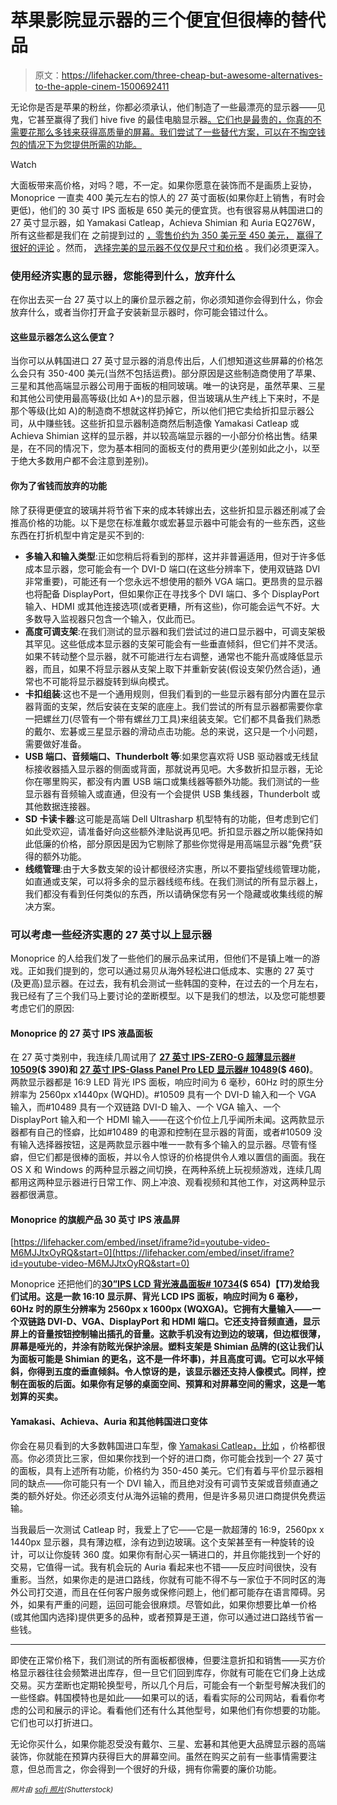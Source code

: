 # 苹果影院显示器的三个便宜但很棒的替代品

> 原文：<https://lifehacker.com/three-cheap-but-awesome-alternatives-to-the-apple-cinem-1500692411>

无论你是否是苹果的粉丝，你都必须承认，他们制造了一些最漂亮的显示器——见鬼，它甚至赢得了我们 hive five 的最佳电脑显示器[。它们也是最贵的，你真的不需要花那么多钱来获得高质量的屏幕。我们尝试了一些替代方案，可以在不掏空钱包的情况下为您提供所需的功能。](https://lifehacker.com/five-best-computer-monitors-5966781)

Watch

大面板带来高价格，对吗？嗯，不一定。如果你愿意在装饰而不是画质上妥协，Monoprice 一直卖 400 美元左右的惊人的 27 英寸面板(如果你赶上销售，有时会更低)，他们的 30 英寸 IPS 面板是 650 美元的便宜货。也有很容易从韩国进口的 27 英寸显示器，如 Yamakasi Catleap，Achieva Shimian 和 Auria EQ276W，所有这些都是我们在 之前提到过的 [，零售价约为 350 美元至 450 美元，](https://lifehacker.com/five-best-computer-monitors-5966781) [赢得了很好的评论](http://www.pcper.com/reviews/Displays/Achieva-Shimian-27-Monitor-Review-1440p-IPS-Display-Under-350) 。然而， [选择完美的显示器不仅仅是尺寸和价格](https://lifehacker.com/how-to-pick-the-perfect-computer-monitor-1489862871) 。我们必须更深入。

### 使用经济实惠的显示器，您能得到什么，放弃什么

在你出去买一台 27 英寸以上的廉价显示器之前，你必须知道你会得到什么，你会放弃什么，或者当你打开盒子安装新显示器时，你可能会错过什么。

#### 这些显示器怎么这么便宜？

当你可以从韩国进口 27 英寸显示器的消息传出后，人们想知道这些屏幕的价格怎么会只有 350-400 美元(当然不包括运费)。部分原因是这些制造商使用了苹果、三星和其他高端显示器公司用于面板的相同玻璃。唯一的诀窍是，虽然苹果、三星和其他公司使用最高等级(比如 A+)的显示器，但当玻璃从生产线上下来时，不是那个等级(比如 A)的制造商不想就这样扔掉它，所以他们把它卖给折扣显示器公司，从中赚些钱。这些折扣显示器制造商然后制造像 Yamakasi Catleap 或 Achieva Shimian 这样的显示器，并以较高端显示器的一小部分价格出售。结果是，在不同的情况下，您为基本相同的面板支付的费用更少(差别如此之小，以至于绝大多数用户都不会注意到差别)。

#### 你为了省钱而放弃的功能

除了获得更便宜的玻璃并将节省下来的成本转嫁出去，这些折扣显示器还削减了会推高价格的功能。以下是您在标准戴尔或宏碁显示器中可能会有的一些东西，这些东西在打折机型中肯定是买不到的:

*   **多输入和输入类型**:正如您稍后将看到的那样，这并非普遍适用，但对于许多低成本显示器，您可能会有一个 DVI-D 端口(在这些分辨率下，使用双链路 DVI 非常重要)，可能还有一个您永远不想使用的额外 VGA 端口。更昂贵的显示器也将配备 DisplayPort，但如果你正在寻找多个 DVI 端口、多个 DisplayPort 输入、HDMI 或其他连接选项(或者更糟，所有这些)，你可能会运气不好。大多数导入监视器只包含一个输入，仅此而已。
*   **高度可调支架**:在我们测试的显示器和我们尝试过的进口显示器中，可调支架极其罕见。这些低成本显示器的支架可能会有一些垂直倾斜，但它们并不灵活。如果不转动整个显示器，就不可能进行左右调整，通常也不能升高或降低显示器，而且，如果不将显示器从支架上取下并重新安装(假设支架仍然合适)，通常也不可能将显示器旋转到纵向模式。
*   **卡扣组装**:这也不是一个通用规则，但我们看到的一些显示器有部分内置在显示器背面的支架，然后安装在支架的底座上。我们尝试的所有显示器都需要你拿一把螺丝刀(尽管有一个带有螺丝刀工具)来组装支架。它们都不具备我们熟悉的戴尔、宏碁或三星显示器的滑动点击功能。总的来说，这只是一个小问题，需要做好准备。
*   **USB 端口、音频端口、Thunderbolt 等**:如果您喜欢将 USB 驱动器或无线鼠标接收器插入显示器的侧面或背面，那就说再见吧。大多数折扣显示器，无论你在哪里购买，都没有内置 USB 端口或集线器等额外功能。我们测试的一些显示器有音频输入或直通，但没有一个会提供 USB 集线器，Thunderbolt 或其他数据连接器。
*   **SD 卡读卡器**:这可能是高端 Dell Ultrasharp 机型特有的功能，但考虑到它们如此受欢迎，请准备好向这些额外津贴说再见吧。折扣显示器之所以能保持如此低廉的价格，部分原因是因为它剔除了那些你觉得是用高端显示器“免费”获得的额外功能。
*   **线缆管理**:由于大多数支架的设计都很经济实惠，所以不要指望线缆管理功能，如直通或支架，可以将多余的显示器线缆布线。在我们测试的所有显示器上，我们都没有看到任何类似的东西，所以请确保您有另一个隐藏或收集线缆的解决方案。

### 可以考虑一些经济实惠的 27 英寸以上显示器

Monoprice 的人给我们发了一些他们的展示品来试用，但他们不是镇上唯一的游戏。正如我们提到的，您可以通过易贝从海外轻松进口低成本、实惠的 27 英寸(及更高)显示器。在过去，我有机会测试一些韩国的变种，在过去的一个月左右，我已经有了三个我们马上要讨论的垄断模型。以下是我们的想法，以及您可能想要考虑它们的原因:

#### Monoprice 的 27 英寸 IPS 液晶面板

在 27 英寸类别中，我连续几周试用了 [**27 英寸 IPS-ZERO-G 超薄显示器# 10509**](http://www.monoprice.com/Product?p_id=10509)**($ 390)**和 [**27 英寸 IPS-Glass Panel Pro LED 显示器# 10489**](http://www.monoprice.com/Product?p_id=10489)**($ 460)**。两款显示器都是 16:9 LED 背光 IPS 面板，响应时间为 6 毫秒，60Hz 时的原生分辨率为 2560px x1440px (WQHD)。#10509 具有一个 DVI-D 输入和一个 VGA 输入，而#10489 具有一个双链路 DVI-D 输入、一个 VGA 输入、一个 DisplayPort 输入和一个 HDMI 输入——在这个价位上几乎闻所未闻。这两款显示器都有自己的怪癖，比如#10489 的电源和控制在显示器的背面，或者#10509 没有输入选择器按钮，这是两款显示器中唯一一款有多个输入的显示器。尽管有怪癖，但它们都是很棒的面板，并以令人惊讶的价格提供令人难以置信的画面。我在 OS X 和 Windows 的两种显示器之间切换，在两种系统上玩视频游戏，连续几周都用这两种显示器进行日常工作、网上冲浪、观看视频和其他工作，对这两种显示器都很满意。

#### Monoprice 的旗舰产品 30 英寸 IPS 液晶屏

 [https://lifehacker.com/embed/inset/iframe?id=youtube-video-M6MJJtxOyRQ&start=0](https://lifehacker.com/embed/inset/iframe?id=youtube-video-M6MJJtxOyRQ&start=0) 

Monoprice 还把他们的[**30”IPS LCD 背光液晶面板# 10734**](http://www.monoprice.com/Product?p_id=10734)**($ 654)【T7)发给我们试用。这是一款 16:10 显示屏、背光 LCD IPS 面板，响应时间为 6 毫秒，60Hz 时的原生分辨率为 2560px x 1600px (WQXGA)。它拥有大量输入——一个双链路 DVI-D、VGA、DisplayPort 和 HDMI 端口。它还支持音频直通，显示屏上的音量按钮控制输出插孔的音量。这款手机没有边到边的玻璃，但边框很薄，屏幕是哑光的，并涂有防眩光保护涂层。塑料支架是 Shimian 品牌的(这让我们认为面板可能是 Shimian 的更名，这不是一件坏事)，并且高度可调。它可以水平倾斜，你得到五度的垂直倾斜。令人惊讶的是，该显示器还支持人像模式。同样，控制在面板的后面。如果你有足够的桌面空间、预算和对屏幕空间的需求，这是一笔划算的买卖。**

#### Yamakasi、Achieva、Auria 和其他韩国进口变体

你会在易贝看到的大多数韩国进口车型，像 [Yamakasi Catleap，比如](http://www.ebay.com/sch/i.html?_trksid=p5197.m570.l1311&_nkw=yamakasi+catleap+q270&_sacat=0&_from=R40&afsrc=1) ，价格都很高。你必须货比三家，但如果你找到一个好的进口商，你可能会找到一个 27 英寸的面板，具有上述所有功能，价格约为 350-450 美元。它们有着与平价显示器相同的缺点——你可能只有一个 DVI 输入，而且绝对没有可调节支架或音频直通之类的额外好处。你还必须支付从海外运输的费用，但是许多易贝进口商提供免费运输。

当我最后一次测试 Catleap 时，我爱上了它——它是一款超薄的 16:9，2560px x 1440px 显示器，具有薄边框，涂有边到边玻璃。这个支架甚至有一种旋转的设计，可以让你旋转 360 度。如果你有耐心买一辆进口的，并且你能找到一个好的交易，它值得一试。我有机会玩的 Auria 看起来也不错——反应时间很快，没有重影。当然，如果你走的是进口路线，你就有可能不得不与一家位于不同时区的海外公司打交道，而且在任何客户服务或保修问题上，他们都可能存在语言障碍。另外，如果有严重的问题，运回可能会很麻烦。尽管如此，如果你想要比单一价格(或其他国内选择)提供更多的品种，或者预算是王道，你可以通过进口路线节省一些钱。

* * *

即使在正常价格下，我们测试的所有面板都很棒，但要注意折扣和销售——买方价格显示器往往会频繁进出库存，但一旦它们回到库存，你就有可能在它们身上达成交易。买方垄断也定期轮换型号，所以几个月后，可能会有一个新型号解决我们的一些怪癖。韩国模特也是如此——如果可以的话，看看实际的公司网站，看看你考虑的公司和展示的评论。看看他们还有什么其他型号，如果他们有你想要的功能。它们也可以打折进口。

无论你买什么，如果你能忍受没有戴尔、三星、宏碁和其他更大品牌显示器的高端装饰，你就能在预算内获得巨大的屏幕空间。虽然在购买之前有一些事情需要注意，但总而言之，你会得到一个很好的升级，拥有你需要的廉价功能。

*<small>照片由</small>* [*<small>sofi 照片</small>*](http://www.shutterstock.com/pic.mhtml?id=117267352&src=id)*<small>(Shutterstock)</small>*